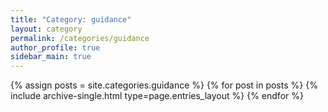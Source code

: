 ```yaml
---
title: "Category: guidance"
layout: category
permalink: /categories/guidance
author_profile: true
sidebar_main: true
---
```


{% assign posts = site.categories.guidance %}
{% for post in posts %}
    {% include archive-single.html type=page.entries_layout %} 
{% endfor %}